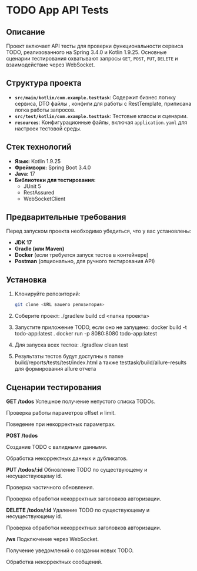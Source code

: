 # TODO App API Tests

## Описание
Проект включает API тесты для проверки функциональности сервиса TODO, реализованного на Spring 3.4.0 и Kotlin 1.9.25. 
Основные сценарии тестирования охватывают запросы `GET`, `POST`, `PUT`, `DELETE` и взаимодействие через WebSocket.

## Структура проекта
- **`src/main/kotlin/com.example.testtask`**: Содержит бизнес логику сервиса, DTO файлы , конфиги для работы с RestTemplate, приписана логка работы запросов.
- **`src/test/kotlin/com.example.testtask`**: Тестовые классы и сценарии.
- **`resources`**: Конфигурационные файлы, включая `application.yaml` для настроек тестовой среды.

## Стек технологий
- **Язык:** Kotlin 1.9.25
- **Фреймворк:** Spring Boot 3.4.0
- **Java:** 17
- **Библиотеки для тестирования:**
  - JUnit 5
  - RestAssured
  - WebSocketClient

## Предварительные требования
Перед запуском проекта необходимо убедиться, что у вас установлены:
- **JDK 17**
- **Gradle (или Maven)**
- **Docker** (если требуется запуск тестов в контейнере)
- **Postman** (опционально, для ручного тестирования API)

## Установка
1. Клонируйте репозиторий:
   ```bash
   git clone <URL вашего репозитория>

2. Соберите проект:
./gradlew build
   cd <папка проекта>

3. Запустите приложение TODO, если оно не запущено:
docker build -t todo-app:latest .
docker run -p 8080:8080 todo-app:latest

4. Для запуска всех тестов:
./gradlew clean test

5. Результаты тестов будут доступны в папке build/reports/tests/test/index.html а также testtask/build/allure-results для формирования allure отчета

## Сценарии тестирования
**GET /todos**
Успешное получение непустого списка TODOs.

Проверка работы параметров offset и limit.

Поведение при некорректных параметрах.

**POST /todos**

Создание TODO с валидными данными.

Обработка некорректных данных и дубликатов.

**PUT /todos/:id**
Обновление TODO по существующему и несуществующему id.

Проверка частичного обновления.

Проверка обработки некорректных заголовков авторизации.

**DELETE /todos/:id**
Удаление TODO по существующему и несуществующему id.

Проверка обработки некорректных заголовков авторизации.

**/ws**
Подключение через WebSocket.

Получение уведомлений о создании новых TODO.

Обработка некорректных сообщений.
